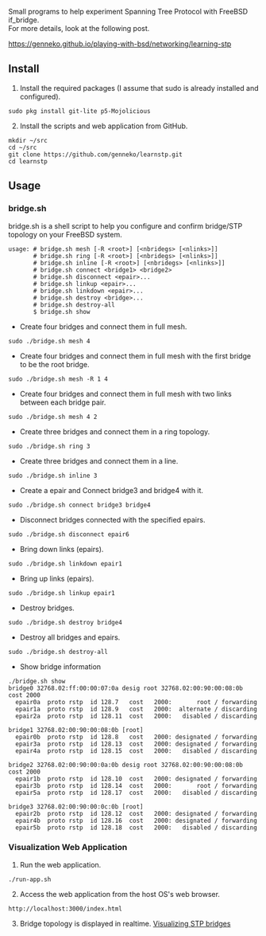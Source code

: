 Small programs to help experiment Spanning Tree Protocol with FreeBSD if_bridge.  
For more details, look at the following post.

https://genneko.github.io/playing-with-bsd/networking/learning-stp

## Install
1. Install the required packages (I assume that sudo is already installed and configured). 
```
sudo pkg install git-lite p5-Mojolicious
```

2. Install the scripts and web application from GitHub.
```
mkdir ~/src
cd ~/src
git clone https://github.com/genneko/learnstp.git
cd learnstp
```

## Usage
### bridge.sh
bridge.sh is a shell script to help you configure and confirm bridge/STP topology on your FreeBSD system.
```
usage: # bridge.sh mesh [-R <root>] [<nbridegs> [<nlinks>]]
       # bridge.sh ring [-R <root>] [<nbridegs> [<nlinks>]]
       # bridge.sh inline [-R <root>] [<nbridegs> [<nlinks>]]
       # bridge.sh connect <bridge1> <bridge2>
       # bridge.sh disconnect <epair>...
       # bridge.sh linkup <epair>...
       # bridge.sh linkdown <epair>...
       # bridge.sh destroy <bridge>...
       # bridge.sh destroy-all
       $ bridge.sh show
```

* Create four bridges and connect them in full mesh.
```
sudo ./bridge.sh mesh 4
```

* Create four bridges and connect them in full mesh with the first bridge to be the root bridge.
```
sudo ./bridge.sh mesh -R 1 4
```

* Create four bridges and connect them in full mesh with two links between each bridge pair.
```
sudo ./bridge.sh mesh 4 2
```

* Create three bridges and connect them in a ring topology.
```
sudo ./bridge.sh ring 3
```
 
* Create three bridges and connect them in a line.
```
sudo ./bridge.sh inline 3
```

* Create a epair and Connect bridge3 and bridge4 with it.
```
sudo ./bridge.sh connect bridge3 bridge4
```

* Disconnect bridges connected with the specified epairs.
```
sudo ./bridge.sh disconnect epair6
```

* Bring down links (epairs).
```
sudo ./bridge.sh linkdown epair1
```

* Bring up links (epairs).
```
sudo ./bridge.sh linkup epair1
```

* Destroy bridges.
```
sudo ./bridge.sh destroy bridge4
```

* Destroy all bridges and epairs.
```
sudo ./bridge.sh destroy-all
```

* Show bridge information
```
./bridge.sh show
bridge0 32768.02:ff:00:00:07:0a desig root 32768.02:00:90:00:08:0b cost 2000
  epair0a  proto rstp  id 128.7   cost   2000:       root / forwarding
  epair1a  proto rstp  id 128.9   cost   2000:  alternate / discarding
  epair2a  proto rstp  id 128.11  cost   2000:   disabled / discarding

bridge1 32768.02:00:90:00:08:0b [root]
  epair0b  proto rstp  id 128.8   cost   2000: designated / forwarding
  epair3a  proto rstp  id 128.13  cost   2000: designated / forwarding
  epair4a  proto rstp  id 128.15  cost   2000:   disabled / discarding

bridge2 32768.02:00:90:00:0a:0b desig root 32768.02:00:90:00:08:0b cost 2000
  epair1b  proto rstp  id 128.10  cost   2000: designated / forwarding
  epair3b  proto rstp  id 128.14  cost   2000:       root / forwarding
  epair5a  proto rstp  id 128.17  cost   2000:   disabled / discarding

bridge3 32768.02:00:90:00:0c:0b [root]
  epair2b  proto rstp  id 128.12  cost   2000: designated / forwarding
  epair4b  proto rstp  id 128.16  cost   2000: designated / forwarding
  epair5b  proto rstp  id 128.18  cost   2000:   disabled / discarding
```

### Visualization Web Application
1. Run the web application.
```
./run-app.sh
```

2. Access the web application from the host OS's web browser.
```
http://localhost:3000/index.html
```

3. Bridge topology is displayed in realtime.
[Visualizing STP bridges](https://genneko.github.io/images/learning-stp/rstp-4b-mesh-01.jpg)
